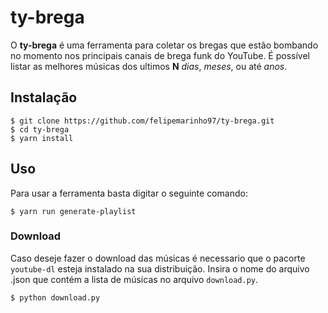 # ty-brega

O **ty-brega** é uma ferramenta para coletar os bregas que estão bombando no momento nos principais canais de brega funk do YouTube. É possível listar as melhores músicas dos ultimos **N** _dias_, _meses_, ou até _anos_.

## Instalação

    $ git clone https://github.com/felipemarinho97/ty-brega.git
    $ cd ty-brega
    $ yarn install

## Uso

Para usar a ferramenta basta digitar o seguinte comando:

    $ yarn run generate-playlist


### Download

Caso deseje fazer o download das músicas é necessario que o pacorte `youtube-dl` esteja instalado na sua distribuição. Insira o nome do arquivo .json que contém a lista de músicas no arquivo `download.py`.

    $ python download.py